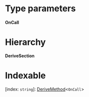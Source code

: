 

# Type parameters
#### OnCall 
# Hierarchy

**DeriveSection**

# Indexable

\[index: `string`\]:&nbsp;[DeriveMethod](../modules/_types_.md#derivemethod)<`OnCall`>
